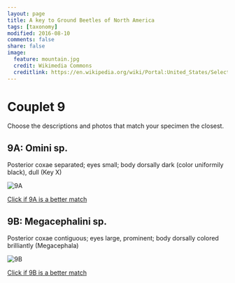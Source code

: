 ```yaml
---
layout: page
title: A key to Ground Beetles of North America
tags: [taxonomy]
modified: 2016-08-10
comments: false
share: false
image:
  feature: mountain.jpg
  credit: Wikimedia Commons
  creditlink: https://en.wikipedia.org/wiki/Portal:United_States/Selected_panorama#/media/File:Mount_Ellinor,_Mount_Washington_Panorama.jpg
---
```


# Couplet 9


Choose the descriptions and photos that match your specimen the closest. 

## 9A: Omini sp. 

Posterior coxae separated; eyes small; body dorsally dark (color uniformily black), dull (Key X)

![9A](//klevan.github.io/images/keyfigs/Key1_9_9A.png)

[Click if 9A is a better match](https://en.wikipedia.org/wiki/Omini)


## 9B: Megacephalini sp. 

Posterior coxae contiguous; eyes large, prominent; body dorsally colored brilliantly (Megacephala)

![9B](//klevan.github.io/images/keyfigs/Key1_9_9B.png)

[Click if 9B is a better match](https://en.wikipedia.org/wiki/Megacephalini)

